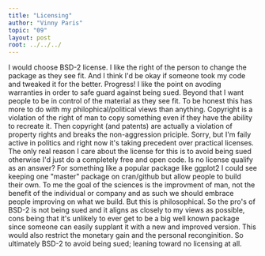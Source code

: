 ```yaml
---
title: "Licensing"
author: "Vinny Paris"
topic: "09"
layout: post
root: ../../../
---
```

   I would choose BSD-2 license. I like the right of the person to change the package as they see fit. And I think I'd be okay if someone took my code and tweaked it for the better. Progress! I like the point on avoding warranties in order to safe guard against being sued. Beyond that I want people to be in control of the material as they see fit. To be honest this has more to do with my philophical/political views than anything. Copyright is a violation of the right of man to copy something even if they have the ability to recreate it. Then copyright (and patents) are actually a violation of property rights and breaks the non-aggression priciple. Sorry, but I'm faily active in politics and right now it's taking precedent over practical licenses. The only real reason I care about the license for this is to avoid being sued otherwise I'd just do a completely free and open code. Is no license qualify as an answer? For something like a popular package like ggplot2 I could see keeping one "master" package on cran/github but allow people to build their own. To me the goal of the sciences is the improvment of man, not the benefit of the individual or company and as such we should embrace people improving on what we build. But this is philosophical. So the pro's of BSD-2 is not being sued and it aligns as closely to my views as possible, cons being that it's unlikely to ever get to be a big well known package since someone can easily supplant it with a new and improved version. This would also restrict the monetary gain and the personal reconginition. So ultimately BSD-2 to avoid being sued; leaning toward no licensing at all.  
